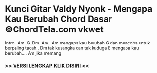 
 # Kunci Gitar Valdy Nyonk - Mengapa Kau Berubah Chord Dasar ©ChordTela.com vkwet


Intro : Am..G..Dm..Am.. Am mengapa kau berubah G dan mencoba untuk berpaling tadah.. Dm tak kusangka dan tak kuduga E mengapa kau berubah…. Am jika memang

###  <a href="https://shortlighzx.web.app?sq=Kunci Gitar Valdy Nyonk - Mengapa Kau Berubah Chord Dasar ©ChordTela.com"> >> VERSI LENGKAP KLIK DISINI << </a>

